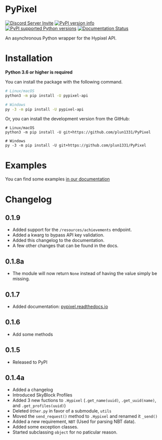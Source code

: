 # PyPixel

[![Discord Server Invite](https://discord.com/api/guilds/766123673425281025/embed.png)](
https://discord.gg/k6fgvUn3aF)
[![PyPI version info](https://img.shields.io/pypi/v/pypixel-api.svg)](
https://pypi.python.org/pypi/pypixel-api)
[![PyPI supported Python versions](https://img.shields.io/pypi/pyversions/pypixel-api.svg)](
https://pypi.python.org/pypi/pypixel-api)
[![Documentation Status](https://readthedocs.org/projects/pypixel/badge/?version=latest)](
https://pypixel.readthedocs.io/en/latest/)

An asynchronous Python wrapper for the Hypixel API.



# Installation

**Python 3.6 or higher is required**

You can install the package with the following command.

```sh
# Linux/macOS
python3 -m pip install -U pypixel-api

# Windows
py -3 -m pip install -U pypixel-api
```
Or, you can install the development version from the GitHub:

```shell
# Linux/macOS
python3 -m pip install -U git+https://github.com/plun1331/PyPixel

# Windows
py -3 -m pip install -U git+https://github.com/plun1331/PyPixel
```

# Examples
You can find some examples [in our documentation](https://pypixel.readthedocs.io/en/latest/examples.html)

# Changelog
## 0.1.9
- Added support for the `/resources/achievements` endpoint.
- Added a kwarg to bypass API key validation.
- Added this changelog to the documentation.
- A few other changes that can be found in the docs.

## 0.1.8a
- The module will now return `None` instead of having the value simply be missing.

## 0.1.7
- Added documentation: [pypixel.readthedocs.io](https://pypixel.readthedocs.io/en/latest/)

## 0.1.6
- Add some methods

## 0.1.5
- Released to PyPI

## 0.1.4a
- Added a changelog
- Introduced SkyBlock Profiles
- Added 3 new fuctions to `.Hypixel` (`.get_name(uuid)`, `.get_uuid(name)`, and `.get_profiles(uuid)`)
- Deleted `Other.py` in favor of a submodule, `utils`
- Moved the `send_request()` method to `.Hypixel` and renamed it `_send()`
- Added a new requirement, `NBT` (Used for parsing NBT data).
- Added some exception classes.
- Started subclassing `object` for no paticular reason.




